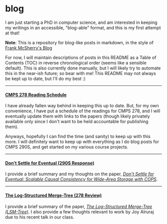 # blog
I am just starting a PhD in computer science, and am interested in keeping my
writings in an accessible, "blog-able" format, and this is my first attempt
at that!

**Note**: This is a repository for blog-like posts in markdown, in the style of
[Frank McSherry's Blog](https://github.com/frankmcsherry/blog)

For now, I will maintain descriptions of posts in this README as a Table of
Contents (TOC) in reverse chronological order (seems like a sensible default).
This is also currently done manually, but I will likely try to automate this in
the near-ish future; so bear with me! This README may not always be kept up to
date, but I'll do my best :)

---
#### [CMPS 278 Reading Schedule](https://github.com/Drin/blog/blob/master/posts/by-course/cmps278/index.md)
I have already fallen way behind in keeping this up to date. But, for my own convenience, I have put a schedule of the readings for CMPS 278, and I will eventually update them with links to the papers (though likely privately available only since I don't want to be held accountable for publishing them).

Anyways, hopefully I can find the time (and sanity) to keep up with this more. I will definitely want to keep up with everything as I do blog posts for CMPS 290S, and get started on my various course projects.

---

#### [Don't Settle for Eventual (290S Response)](https://github.com/Drin/blog/blob/master/posts/by-date/2018-10-15.md)
I provide a brief summary and my thoughts on the paper, [*Don't Settle for
Eventual: Scalable Causal Consistency for Wide-Area Storage with
COPS*][paper-pdf-dontsettle].


[paper-pdf-dontsettle]: https://www.cs.cmu.edu/~dga/papers/cops-sosp2011.pdf

----

#### [The Log-Structured Merge-Tree (278 Review)](https://github.com/Drin/blog/blob/master/posts/by-date/2018-10-14.md)
I provide a brief summary of the paper, [*The Log-Structured Merge-Tree
(LSM-Tree)*][paper-pdf-lsmtree]. I also provide a few thoughts relevant to work
by Joy Alruraj due to his recent talk in our class.


[paper-pdf-dontsettle]: https://www.cs.cmu.edu/~dga/papers/cops-sosp2011.pdf
[paper-pdf-lsmtree]: http://db.cs.berkeley.edu/cs286/papers/lsm-acta1996.pdf
